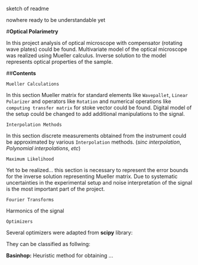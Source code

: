sketch of readme

nowhere ready to be understandable yet

#**Optical Polarimetry**

In this project analysis of optical microscope with 
compensator (rotating wave plates) could be found. Multivariate model
of the optical microscope was realized using Mueller calculus. Inverse 
solution to the model represents optical properties of the
sample. 


##**Contents**

`Mueller Calculations`

In this section Mueller matrix for standard elements like `Wavepallet`,
`Linear Polarizer` and operators like `Rotation` and numerical operations
like `computing transfer matrix` for stoke vector could be found. 
Digital model of the setup could be changed to add additional manipulations
to the signal.

`Interpolation Methods`

In this section discrete measurements obtained from the instrument could be
approximated by various `Interpolation` methods. (_sinc interpolation_, _Polynomial
interpolations_, _etc_)

`Maximum Likelihood`

Yet to be realized... this section is necessary to represent the error bounds
for the inverse solution representing Mueller matrix. Due to systematic uncertainties
in the experimental setup and noise interpretation of the signal is the most
important part of the project.

`Fourier Transforms`

Harmonics of the signal 

`Optimizers`

Several optimizers were adapted from **scipy** library:

They can be classified as follwing:

**Basinhop:** Heuristic method for obtaining ...
